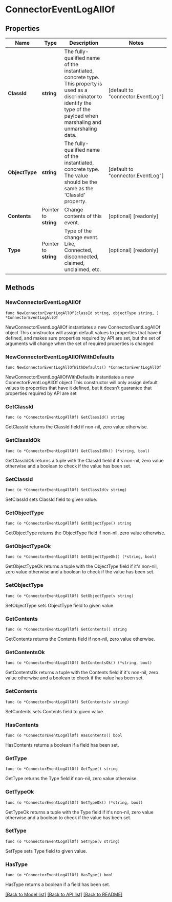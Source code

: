 # ConnectorEventLogAllOf

## Properties

Name | Type | Description | Notes
------------ | ------------- | ------------- | -------------
**ClassId** | **string** | The fully-qualified name of the instantiated, concrete type. This property is used as a discriminator to identify the type of the payload when marshaling and unmarshaling data. | [default to "connector.EventLog"]
**ObjectType** | **string** | The fully-qualified name of the instantiated, concrete type. The value should be the same as the &#39;ClassId&#39; property. | [default to "connector.EventLog"]
**Contents** | Pointer to **string** | Change contents of this event. | [optional] [readonly] 
**Type** | Pointer to **string** | Type of the change event. Like, Connected, disconnected, claimed, unclaimed, etc. | [optional] [readonly] 

## Methods

### NewConnectorEventLogAllOf

`func NewConnectorEventLogAllOf(classId string, objectType string, ) *ConnectorEventLogAllOf`

NewConnectorEventLogAllOf instantiates a new ConnectorEventLogAllOf object
This constructor will assign default values to properties that have it defined,
and makes sure properties required by API are set, but the set of arguments
will change when the set of required properties is changed

### NewConnectorEventLogAllOfWithDefaults

`func NewConnectorEventLogAllOfWithDefaults() *ConnectorEventLogAllOf`

NewConnectorEventLogAllOfWithDefaults instantiates a new ConnectorEventLogAllOf object
This constructor will only assign default values to properties that have it defined,
but it doesn't guarantee that properties required by API are set

### GetClassId

`func (o *ConnectorEventLogAllOf) GetClassId() string`

GetClassId returns the ClassId field if non-nil, zero value otherwise.

### GetClassIdOk

`func (o *ConnectorEventLogAllOf) GetClassIdOk() (*string, bool)`

GetClassIdOk returns a tuple with the ClassId field if it's non-nil, zero value otherwise
and a boolean to check if the value has been set.

### SetClassId

`func (o *ConnectorEventLogAllOf) SetClassId(v string)`

SetClassId sets ClassId field to given value.


### GetObjectType

`func (o *ConnectorEventLogAllOf) GetObjectType() string`

GetObjectType returns the ObjectType field if non-nil, zero value otherwise.

### GetObjectTypeOk

`func (o *ConnectorEventLogAllOf) GetObjectTypeOk() (*string, bool)`

GetObjectTypeOk returns a tuple with the ObjectType field if it's non-nil, zero value otherwise
and a boolean to check if the value has been set.

### SetObjectType

`func (o *ConnectorEventLogAllOf) SetObjectType(v string)`

SetObjectType sets ObjectType field to given value.


### GetContents

`func (o *ConnectorEventLogAllOf) GetContents() string`

GetContents returns the Contents field if non-nil, zero value otherwise.

### GetContentsOk

`func (o *ConnectorEventLogAllOf) GetContentsOk() (*string, bool)`

GetContentsOk returns a tuple with the Contents field if it's non-nil, zero value otherwise
and a boolean to check if the value has been set.

### SetContents

`func (o *ConnectorEventLogAllOf) SetContents(v string)`

SetContents sets Contents field to given value.

### HasContents

`func (o *ConnectorEventLogAllOf) HasContents() bool`

HasContents returns a boolean if a field has been set.

### GetType

`func (o *ConnectorEventLogAllOf) GetType() string`

GetType returns the Type field if non-nil, zero value otherwise.

### GetTypeOk

`func (o *ConnectorEventLogAllOf) GetTypeOk() (*string, bool)`

GetTypeOk returns a tuple with the Type field if it's non-nil, zero value otherwise
and a boolean to check if the value has been set.

### SetType

`func (o *ConnectorEventLogAllOf) SetType(v string)`

SetType sets Type field to given value.

### HasType

`func (o *ConnectorEventLogAllOf) HasType() bool`

HasType returns a boolean if a field has been set.


[[Back to Model list]](../README.md#documentation-for-models) [[Back to API list]](../README.md#documentation-for-api-endpoints) [[Back to README]](../README.md)


